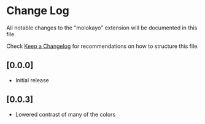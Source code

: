 # Change Log

All notable changes to the "molokayo" extension will be documented in this file.

Check [Keep a Changelog](http://keepachangelog.com/) for recommendations on how to structure this file.

## [0.0.0]

- Initial release

## [0.0.3]

- Lowered contrast of many of the colors